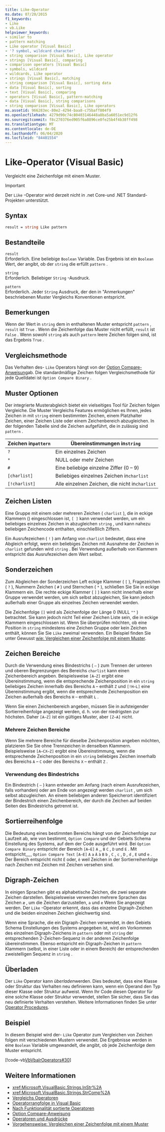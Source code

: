 ```yaml
---
title: Like-Operator
ms.date: 07/20/2015
f1_keywords:
- Like
- vb.Like
helpviewer_keywords:
- similar to
- pattern matching
- Like operator [Visual Basic]
- '? symbol, wildcard character'
- string comparison [Visual Basic], Like operator
- strings [Visual Basic], comparing
- comparison operators [Visual Basic]
- symbols, wildcard
- wildcards, Like operator
- strings [Visual Basic], matching
- string comparison [Visual Basic], sorting data
- data [Visual Basic], sorting
- text [Visual Basic], comparing
- operators [Visual Basic], pattern-matching
- data [Visual Basic], string comparisons
- string comparison [Visual Basic], Like operators
ms.assetid: 966283ec-80e2-4294-baa8-c75baff804f9
ms.openlocfilehash: 4279d90c74c80403146448a8ba5a6051ec9d12f6
ms.sourcegitcommit: f8c270376ed905f6a8896ce0fe25b4f4b38ff498
ms.translationtype: MT
ms.contentlocale: de-DE
ms.lasthandoff: 06/04/2020
ms.locfileid: "84401554"
---
```

# <a name="like-operator-visual-basic"></a>Like-Operator (Visual Basic)
Vergleicht eine Zeichenfolge mit einem Muster.  

> [!IMPORTANT]
> Der `Like` -Operator wird derzeit nicht in .net Core-und .NET Standard-Projekten unterstützt.

## <a name="syntax"></a>Syntax  
  
```vb  
result = string Like pattern  
```  
  
## <a name="parts"></a>Bestandteile  
 `result`  
 Erforderlich. Eine beliebige `Boolean` Variable. Das Ergebnis ist ein `Boolean` Wert, der angibt, ob der `string` die erfüllt `pattern` .  
  
 `string`  
 Erforderlich. Beliebiger `String` -Ausdruck.  
  
 `pattern`  
 Erforderlich. Jeder `String` Ausdruck, der den in "Anmerkungen" beschriebenen Muster Vergleichs Konventionen entspricht.  
  
## <a name="remarks"></a>Bemerkungen  
 Wenn der Wert in `string` dem in enthaltenen Muster entspricht `pattern` , `result` ist `True` . Wenn die Zeichenfolge das Muster nicht erfüllt, `result` ist `False` . Wenn sowohl `string` als auch `pattern` leere Zeichen folgen sind, ist das Ergebnis `True` .  
  
## <a name="comparison-method"></a>Vergleichsmethode  
 Das Verhalten des- `Like` Operators hängt von der [Option Compare-Anweisung](../statements/option-compare-statement.md)ab. Die standardmäßige Zeichen folgen Vergleichsmethode für jede Quelldatei ist `Option Compare Binary` .  
  
## <a name="pattern-options"></a>Muster Optionen  
 Der integrierte Musterabgleich bietet ein vielseitiges Tool für Zeichen folgen Vergleiche. Die Muster Vergleichs Features ermöglichen es Ihnen, jedes Zeichen in mit `string` einem bestimmten Zeichen, einem Platzhalter Zeichen, einer Zeichen Liste oder einem Zeichenbereich abzugleichen. In der folgenden Tabelle sind die Zeichen aufgeführt, die in zulässig sind `pattern` .  
  
|Zeichen in`pattern`|Übereinstimmungen in`string`|  
|-----------------------------|-------------------------|  
|`?`|Ein einzelnes Zeichen|  
|`*`|NULL oder mehr Zeichen|  
|`#`|Eine beliebige einzelne Ziffer (0 – 9)|  
|`[charlist]`|Beliebiges einzelnes Zeichen in`charlist`|  
|`[!charlist]`|Alle einzelnen Zeichen, die nicht in`charlist`|  
  
## <a name="character-lists"></a>Zeichen Listen  
 Eine Gruppe mit einem oder mehreren Zeichen ( `charlist` ), die in eckige Klammern () eingeschlossen ist, `[ ]` kann verwendet werden, um ein beliebiges einzelnes Zeichen in abzugleichen `string` , und kann nahezu beliebigen Zeichencode enthalten, einschließlich Ziffern.  
  
 Ein Ausrufezeichen ( `!` ) am Anfang von `charlist` bedeutet, dass eine Abgleich erfolgt, wenn ein beliebiges Zeichen mit Ausnahme der Zeichen in `charlist` gefunden wird `string` . Bei Verwendung außerhalb von Klammern entspricht das Ausrufezeichen dem Wert selbst.  
  
## <a name="special-characters"></a>Sonderzeichen  
 Zum Abgleichen der Sonderzeichen Left eckige Klammer ( `[` ), Fragezeichen ( `?` ), Nummern Zeichen ( `#` ) und Sternchen ( `*` ), schließen Sie Sie in eckige Klammern ein. Die rechte eckige Klammer ( `]` ) kann nicht innerhalb einer Gruppe verwendet werden, um sich selbst abzugleichen, Sie kann jedoch außerhalb einer Gruppe als einzelnes Zeichen verwendet werden.  
  
 Die Zeichenfolge `[]` wird als Zeichenfolge der Länge 0 (NULL `""` ) betrachtet. Sie kann jedoch nicht Teil einer Zeichen Liste sein, die in eckige Klammern eingeschlossen ist. Wenn Sie überprüfen möchten, ob eine Position in `string` mindestens eine Zeichen Gruppe oder kein Zeichen enthält, können Sie Sie `Like` zweimal verwenden. Ein Beispiel finden Sie unter Gewusst [wie: Vergleichen einer Zeichenfolge mit einem Muster](../../programming-guide/language-features/operators-and-expressions/how-to-match-a-string-against-a-pattern.md).  
  
## <a name="character-ranges"></a>Zeichen Bereiche  
 Durch die Verwendung eines Bindestrichs ( `–` ) zum Trennen der unteren und oberen Begrenzungen des Bereichs `charlist` kann einen Zeichenbereich angeben. Beispielsweise `[A–Z]` ergibt eine Übereinstimmung, wenn die entsprechende Zeichenposition in ein `string` beliebiges Zeichen innerhalb des Bereichs `A` – enthält `Z` und `[!H–L]` eine Übereinstimmung ergibt, wenn die entsprechende Zeichenposition ein Zeichen außerhalb des Bereichs `H` – enthält `L` .  
  
 Wenn Sie einen Zeichenbereich angeben, müssen Sie in aufsteigender Sortierreihenfolge angezeigt werden, d. h. von der niedrigsten zur höchsten. Daher `[A–Z]` ist ein gültiges Muster, aber `[Z–A]` nicht.  
  
### <a name="multiple-character-ranges"></a>Mehrere Zeichen Bereiche  
 Wenn Sie mehrere Bereiche für dieselbe Zeichenposition angeben möchten, platzieren Sie Sie ohne Trennzeichen in denselben Klammern. Beispielsweise `[A–CX–Z]` ergibt eine Übereinstimmung, wenn die entsprechende Zeichenposition in ein `string` beliebiges Zeichen innerhalb des Bereichs `A` – `C` oder des Bereichs `X` – enthält `Z` .  
  
### <a name="usage-of-the-hyphen"></a>Verwendung des Bindestrichs  
 Ein Bindestrich ( `–` ) kann entweder am Anfang (nach einem Ausrufezeichen, falls vorhanden) oder am Ende von angezeigt werden `charlist` , um sich selbst abzugleichen. An einem beliebigen anderen Speicherort identifiziert der Bindestrich einen Zeichenbereich, der durch die Zeichen auf beiden Seiten des Bindestrichs getrennt ist.  
  
## <a name="collating-sequence"></a>Sortierreihenfolge  
 Die Bedeutung eines bestimmten Bereichs hängt von der Zeichenfolge zur Laufzeit ab, wie von bestimmt, `Option Compare` und der Gebiets Schema Einstellung des Systems, auf dem der Code ausgeführt wird. Bei `Option Compare Binary` entspricht der Bereich `[A–E]` `A` ,, `B` `C` , `D` und `E` . Mit entspricht,,,,, `Option Compare Text` `[A–E]` `A` `a` `À` `à` `B` `b` , `C` , `c` , `D` , `d` , `E` und `e` . Der Bereich entspricht nicht `Ê` oder, `ê` weil Zeichen in der Sortierreihenfolge nach Zeichen mit Zeichen mit Zeichen versehen sind.  
  
## <a name="digraph-characters"></a>Digraph-Zeichen  
 In einigen Sprachen gibt es alphabetische Zeichen, die zwei separate Zeichen darstellen. Beispielsweise verwenden mehrere Sprachen das Zeichen `æ` , um die Zeichen darzustellen, `a` und `e` Wenn Sie angezeigt werden. Der `Like` -Operator erkennt, dass das einzelne Digraph-Zeichen und die beiden einzelnen Zeichen gleichwertig sind.  
  
 Wenn eine Sprache, die ein Digraph-Zeichen verwendet, in den Gebiets Schema Einstellungen des Systems angegeben ist, wird ein Vorkommen des einzelnen Digraph-Zeichens in `pattern` oder mit `string` der entsprechenden 2-Zeichen-Sequenz in der anderen Zeichenfolge übereinstimmen. Ebenso entspricht ein Digraph-Zeichen in `pattern` Klammern (selbst, in einer Liste oder in einem Bereich) der entsprechenden zweistelligen Sequenz in `string` .  
  
## <a name="overloading"></a>Überladen  
 Der `Like` Operator kann *überladen*werden. Dies bedeutet, dass eine Klasse oder Struktur das Verhalten neu definieren kann, wenn ein Operand den Typ dieser Klasse oder Struktur aufweist. Wenn Ihr Code diesen Operator für eine solche Klasse oder Struktur verwendet, stellen Sie sicher, dass Sie das neu definierte Verhalten verstehen. Weitere Informationen finden Sie unter [Operator Procedures](../../programming-guide/language-features/procedures/operator-procedures.md).  
  
## <a name="example"></a>Beispiel  
 In diesem Beispiel wird der- `Like` Operator zum Vergleichen von Zeichen folgen mit verschiedenen Mustern verwendet. Die Ergebnisse werden in eine `Boolean` Variable umgewandelt, die angibt, ob jede Zeichenfolge dem Muster entspricht.  
  
 [!code-vb[VbVbalrOperators#30](~/samples/snippets/visualbasic/VS_Snippets_VBCSharp/VbVbalrOperators/VB/Class1.vb#30)]  
  
## <a name="see-also"></a>Weitere Informationen

- <xref:Microsoft.VisualBasic.Strings.InStr%2A>
- <xref:Microsoft.VisualBasic.Strings.StrComp%2A>
- [Vergleichs Operatoren](comparison-operators.md)
- [Operatorrangfolge in Visual Basic](operator-precedence.md)
- [Nach Funktionalität sortierte Operatoren](operators-listed-by-functionality.md)
- [Option Compare-Anweisung](../statements/option-compare-statement.md)
- [Operatoren und Ausdrücke](../../programming-guide/language-features/operators-and-expressions/index.md)
- [Vorgehensweise: Vergleichen einer Zeichenfolge mit einem Muster](../../programming-guide/language-features/operators-and-expressions/how-to-match-a-string-against-a-pattern.md)
